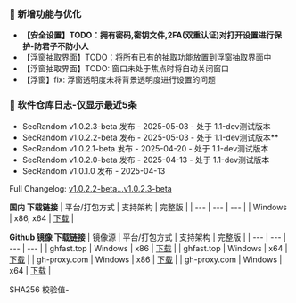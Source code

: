 ### 🚀 新增功能与优化
  - **【安全设置】TODO：拥有密码,密钥文件,2FA(双重认证)对打开设置进行保护-防君子不防小人**
  - 【浮窗抽取界面】TODO：将所有已有的抽取功能放置到浮窗抽取界面中
  - 【浮窗抽取界面】TODO: 窗口未处于焦点时将自动关闭窗口
  - 【浮窗】fix: 浮窗透明度未将背景透明度进行设置的问题

### 🎉 软件仓库日志-仅显示最近5条
 - SecRandom v1.0.2.3-beta 发布 - 2025-05-03 - 处于 1.1-dev测试版本
 - SecRandom v1.0.2.2-beta 发布 - 2025-05-03 - 处于 1.1-dev测试版本**
 - SecRandom v1.0.2.1-beta 发布 - 2025-04-20 - 处于 1.1-dev测试版本
 - SecRandom v1.0.2.0-beta 发布 - 2025-04-13 - 处于 1.1-dev测试版本
 - SecRandom v1.0.1.0 发布 - 2025-04-13

Full Changelog: [v1.0.2.2-beta...v1.0.2.3-beta](https://github.com/SECTL/SecRandom/compare/v1.0.2.1-beta...v1.0.2.3-beta)

**国内 下载链接**
| 平台/打包方式 | 支持架构 | 完整版 |
| --- | --- | --- |
| Windows | x86, x64 | [下载](https://www.123684.com/s/9529jv-U4Fxh) |

**Github 镜像 下载链接**
| 镜像源 | 平台/打包方式 | 支持架构 | 完整版 |
| --- | --- | --- | --- |
| ghfast.top | Windows | x86 | [下载](https://ghfast.top/https://github.com/SECTL/SecRandom/releases/download/v1.0.2.3-beta/SecRandom-Windows-x86.zip) |
| ghfast.top | Windows | x64 | [下载](https://ghfast.top/https://github.com/SECTL/SecRandom/releases/download/v1.0.2.3-beta/SecRandom-Windows-x64.zip) |
| gh-proxy.com | Windows | x86 | [下载](https://gh-proxy.com/https://github.com/SECTL/SecRandom/releases/download/v1.0.2.3-beta/SecRandom-Windows-x86.zip) |
| gh-proxy.com | Windows | x64 | [下载](https://gh-proxy.com/https://github.com/SECTL/SecRandom/releases/download/v1.0.2.3-beta/SecRandom-Windows-x64.zip) |

SHA256 校验值-